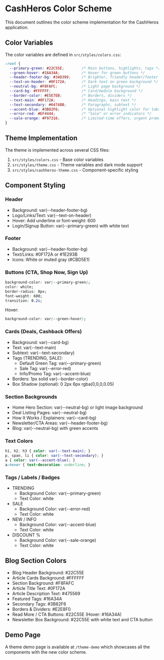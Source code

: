 # CashHeros Color Scheme

This document outlines the color scheme implementation for the CashHeros application.

## Color Variables

The color variables are defined in `src/styles/colors.css`:

```css
:root {
  --primary-green: #22C55E;        /* Main buttons, highlights, tags */
  --green-hover: #16A34A;          /* Hover for green buttons */
  --header-footer-bg: #34D399;     /* Brighter, friendly header/footer background */
  --text-on-header: #0F172A;       /* Dark text on green background */
  --neutral-bg: #F8FAFC;           /* Light page background */
  --card-bg: #FFFFFF;              /* Card/module background */
  --border-color: #E5E7EB;         /* Borders, dividers */
  --text-main: #0F172A;            /* Headings, main text */
  --text-secondary: #64748B;       /* Paragraphs, subtext */
  --accent-blue: #3B82F6;          /* Optional highlight color for tabs/info */
  --error-red: #EF4444;            /* "Sale" or error indicators */
  --sale-orange: #F97316;          /* Limited-time offers, urgent promos */
}
```

## Theme Implementation

The theme is implemented across several CSS files:

1. `src/styles/colors.css` - Base color variables
2. `src/styles/theme.css` - Theme variables and dark mode support
3. `src/styles/cashheros-theme.css` - Component-specific styling

## Component Styling

### Header
- Background: var(--header-footer-bg)
- Logo/Links/Text: var(--text-on-header)
- Hover: Add underline or font-weight: 600
- Login/Signup Button: var(--primary-green) with white text

### Footer
- Background: var(--header-footer-bg)
- Text/Links: #0F172A or #1E293B
- Icons: White or muted gray (#CBD5E1)

### Buttons (CTA, Shop Now, Sign Up)
```css
background-color: var(--primary-green);
color: white;
border-radius: 8px;
font-weight: 600;
transition: 0.2s;
```

Hover:
```css
background-color: var(--green-hover);
```

### Cards (Deals, Cashback Offers)
- Background: var(--card-bg)
- Text: var(--text-main)
- Subtext: var(--text-secondary)
- Tags (TRENDING, SALE):
  - Default Green Tag: var(--primary-green)
  - Sale Tag: var(--error-red)
  - Info/Promo Tag: var(--accent-blue)
- Borders: 1px solid var(--border-color)
- Box Shadow (optional): 0 2px 6px rgba(0,0,0,0.05)

### Section Backgrounds
- Home Hero Section: var(--neutral-bg) or light image background
- Deal Listing Pages: var(--neutral-bg)
- How It Works / Explainers: var(--card-bg)
- Newsletter/CTA Areas: var(--header-footer-bg)
- Blog: var(--neutral-bg) with green accents

### Text Colors
```css
h1, h2, h3 { color: var(--text-main); }
p, span, li { color: var(--text-secondary); }
a { color: var(--accent-blue); }
a:hover { text-decoration: underline; }
```

### Tags / Labels / Badges
- TRENDING
  - Background Color: var(--primary-green)
  - Text Color: white
- SALE
  - Background Color: var(--error-red)
  - Text Color: white
- NEW / INFO
  - Background Color: var(--accent-blue)
  - Text Color: white
- DISCOUNT %
  - Background Color: var(--sale-orange)
  - Text Color: white

## Blog Section Colors
- Blog Header Background: #22C55E
- Article Cards Background: #FFFFFF
- Section Background: #F8FAFC
- Article Title Text: #0F172A
- Article Description Text: #475569
- Featured Tags: #16A34A
- Secondary Tags: #3B82F6
- Borders & Dividers: #E2E8F0
- Read More / CTA Buttons: #22C55E (Hover: #16A34A)
- Newsletter Box Background: #22C55E with white text and CTA button

## Demo Page

A theme demo page is available at `/theme-demo` which showcases all the components with the new color scheme.